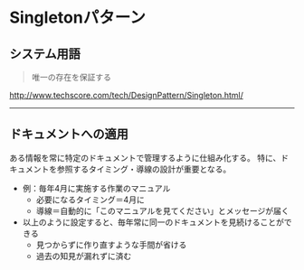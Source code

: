 # Singletonパターン

## システム用語

> 唯一の存在を保証する

http://www.techscore.com/tech/DesignPattern/Singleton.html/

---

## ドキュメントへの適用

ある情報を常に特定のドキュメントで管理するように仕組み化する。
特に、ドキュメントを参照するタイミング・導線の設計が重要となる。

- 例：毎年4月に実施する作業のマニュアル
  - 必要になるタイミング＝4月に
  - 導線＝自動的に「このマニュアルを見てください」とメッセージが届く
- 以上のように設定すると、毎年常に同一のドキュメントを見続けることができる
  - 見つからずに作り直すような手間が省ける
  - 過去の知見が漏れずに済む
